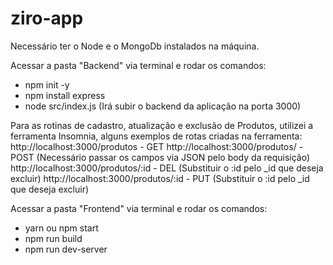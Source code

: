 # ziro-app

Necessário ter o Node e o MongoDb instalados na máquina.

Acessar a pasta "Backend" via terminal e rodar os comandos:
- npm init -y
- npm install express
- node src/index.js (Irá subir o backend da aplicação na porta 3000)

Para as rotinas de cadastro, atualização e exclusão de Produtos, utilizei a ferramenta Insomnia, alguns exemplos de rotas criadas na ferramenta:
http://localhost:3000/produtos - GET
http://localhost:3000/produtos/ - POST (Necessário passar os campos via JSON pelo body da requisição)
http://localhost:3000/produtos/:id - DEL (Substituir o :id pelo _id que deseja excluir)
http://localhost:3000/produtos/:id - PUT (Substituir o :id pelo _id que deseja excluir)

Acessar a pasta "Frontend" via terminal e rodar os comandos:
- yarn ou npm start
- npm run build
- npm run dev-server
